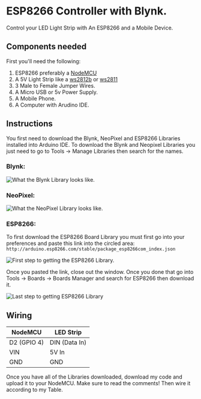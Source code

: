 # ESP8266 Controller with Blynk.
Control your LED Light Strip with An ESP8266 and a Mobile Device.

## Components needed 
First you'll need the following:
1. ESP8266 preferably a [NodeMCU](https://www.amazon.com/HiLetgo-Internet-Development-Wireless-Micropython/dp/B010O1G1ES)
2. A 5V Light Strip like a [ws2812b](https://www.amazon.com/ALITOVE-Individually-Addressable-Flexible-Waterproof/dp/B018X04ES2) or [ws2811](https://www.amazon.com/ALITOVE-LED-Individually-Addressable-Waterproof/dp/B01AG923GI/ref=sr_1_4?crid=1DLEPATFBWI94&keywords=ws2811&qid=1572210283&sprefix=ws2%2Cmi%2C144&sr=8-4)
3. 3 Male to Female Jumper Wires.
4. A Micro USB or 5v Power Supply.
5. A Mobile Phone.
6. A Computer with Arudino IDE.

## Instructions
You first need to download the Blynk, NeoPixel and ESP8266 Libraries installed into Arduino IDE.
To download the Blynk and Neopixel Libraries you just need to go to Tools -> Manage Libraries then search for the names.

### Blynk:

![What the Blynk Library looks like.](https://i.imgur.com/jwaLdll.png)


### NeoPixel:

![What the NeoPixel Library looks like.](https://i.imgur.com/fdc4KWc.png)


### ESP8266:

To first download the ESP8266 Board Library you must first go into your preferences and paste this link into the circled area: 
`http://arduino.esp8266.com/stable/package_esp8266com_index.json`

![First step to getting the ESP8266 Library.](https://i.imgur.com/BUa4yUE.png)

Once you pasted the link, close out the window. Once you done that go into Tools -> Boards -> Boards Manager and search for ESP8266 then download it.

![Last step to getting ESP8266 Library](https://i.imgur.com/uToKObm.png)

## Wiring

NodeMCU | LED Strip
------------ | -------------
D2 (GPIO 4) | DIN (Data In)
VIN | 5V In
GND | GND

Once you have all of the Libraries downloaded, download my code and upload it to your NodeMCU. Make sure to read the comments! Then wire it according to my Table.
